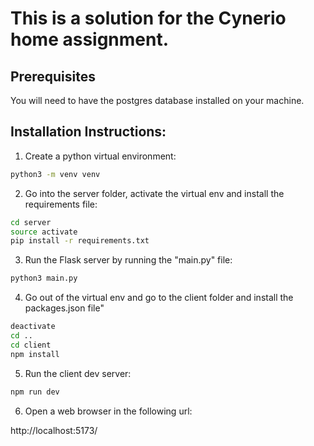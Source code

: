 # This is a solution for the Cynerio home assignment.

## Prerequisites

You will need to have the postgres database installed on your machine.

## Installation Instructions:

1) Create a python virtual environment:

```sh
python3 -m venv venv
```

2) Go into the server folder, activate the virtual env and install the requirements file:

```sh
cd server
source activate
pip install -r requirements.txt
```

3) Run the Flask server by running the "main.py" file:

```sh
python3 main.py
```


4) Go out of the virtual env and go to the client folder and install the packages.json file"

```sh
deactivate
cd ..
cd client
npm install
```

5) Run the client dev server:

```sh
npm run dev
```

6) Open a web browser in the following url:

http://localhost:5173/




